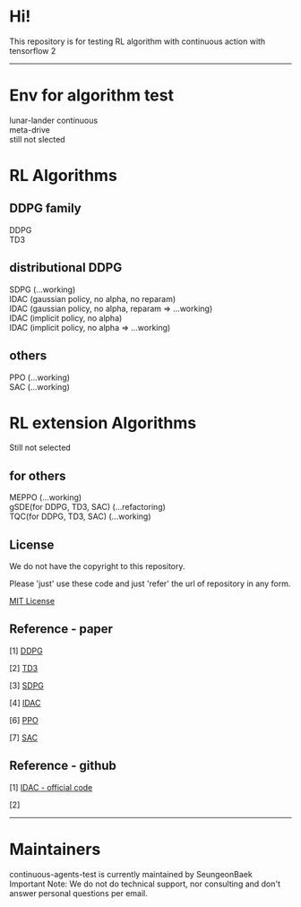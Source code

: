 # Hi!
This repository is for testing RL algorithm with continuous action with tensorflow 2

------------
# Env for algorithm test
lunar-lander continuous  
meta-drive  
still not slected  

# RL Algorithms
## DDPG family
DDPG  
TD3  

## distributional DDPG
SDPG  (...working)  
IDAC (gaussian policy, no alpha, no reparam)  
IDAC (gaussian policy, no alpha, reparam => ...working)  
IDAC (implicit policy, no alpha)  
IDAC (implicit policy, no alpha => ...working)  

## others
PPO (...working)  
SAC (...working)  

# RL extension Algorithms
Still not selected  

## for others
MEPPO (...working)  
gSDE(for DDPG, TD3, SAC) (...refactoring)  
TQC(for DDPG, TD3, SAC) (...working)  

## License

We do not have the copyright to this repository.

Please 'just' use these code and just 'refer' the url of repository in any form.

[MIT License](./LICENSE)

## Reference - paper

[1] [DDPG](https://arxiv.org/pdf/1509.02971.pdf)

[2] [TD3](https://arxiv.org/pdf/1802.09477.pdf)

[3] [SDPG](https://arxiv.org/pdf/2001.02652.pdf)

[4] [IDAC](https://arxiv.org/pdf/2007.06159v2.pdf)

[6] [PPO](https://arxiv.org/abs/1707.06347)

[7] [SAC](https://arxiv.org/abs/1801.01290)

## Reference - github

[1] [IDAC - official code](https://github.com/zhougroup/IDAC)

[2] []()

------------
# Maintainers
continuous-agents-test is currently maintained by SeungeonBaek  
Important Note: We do not do technical support, nor consulting and don't answer personal questions per email.  


